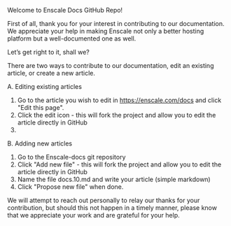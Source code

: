 Welcome to Enscale Docs GitHub Repo!

First of all, thank you for your interest in contributing to our documentation. We appreciate your help in making Enscale not only a better hosting platform but a well-documented one as well.

Let’s get right to it, shall we?

There are two ways to contribute to our documentation, edit an existing article, or create a new article.

A. Editing existing articles

1. Go to the article you wish to edit in https://enscale.com/docs and click "Edit this page".
2. Click the edit icon - this will fork the project and allow you to edit the article directly in GitHub
3.

B. Adding new articles

1. Go to the Enscale-docs git repository
2. Click "Add new file" - this will fork the project and allow you to edit the article directly in GitHub
3. Name the file docs.10.md and write your article (simple markdown)
4. Click "Propose new file" when done.

We will attempt to reach out personally to relay our thanks for your contribution, but should this not happen in a timely manner, please know that we appreciate your work and are grateful for your help.
